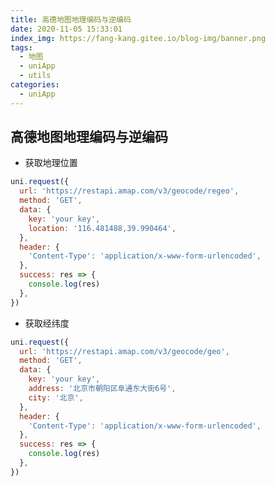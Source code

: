 ```yaml
---
title: 高德地图地理编码与逆编码
date: 2020-11-05 15:33:01
index_img: https://fang-kang.gitee.io/blog-img/banner.png
tags:
  - 地图
  - uniApp
  - utils
categories:
  - uniApp
---
```


## 高德地图地理编码与逆编码

- 获取地理位置

<!-- more -->

```javascript
uni.request({
  url: 'https://restapi.amap.com/v3/geocode/regeo',
  method: 'GET',
  data: {
    key: 'your key',
    location: '116.481488,39.990464',
  },
  header: {
    'Content-Type': 'application/x-www-form-urlencoded',
  },
  success: res => {
    console.log(res)
  },
})
```

<!-- more -->

- 获取经纬度

```javascript
uni.request({
  url: 'https://restapi.amap.com/v3/geocode/geo',
  method: 'GET',
  data: {
    key: 'your key',
    address: '北京市朝阳区阜通东大街6号',
    city: '北京',
  },
  header: {
    'Content-Type': 'application/x-www-form-urlencoded',
  },
  success: res => {
    console.log(res)
  },
})
```
